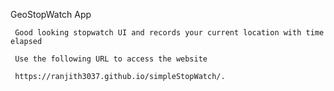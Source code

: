 GeoStopWatch App

     Good looking stopwatch UI and records your current location with time elapsed

     Use the following URL to access the website
     
     https://ranjith3037.github.io/simpleStopWatch/.
